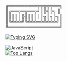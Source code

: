 ## 
╔═════════╦╦╦╦╦══╗</br>
║╔══╦═╦══╦╝║╠╣╠╗ ║</br>
║║║║║╠╣║║║║║╗║╗╠╗║</br>
║╚╩╩╩╝╚╩╩╩═╩╩╩╩╩╝║</br>
╚════════════════╝</br>

[![Typing SVG](https://readme-typing-svg.herokuapp.com?color=%2336BCF7&lines=what's+up)](https://git.io/typing-svg)</br></br>
![JavaScript](https://img.shields.io/badge/javascript-%23323330.svg?style=for-the-badge&logo=javascript&logoColor=%23F7DF1E)</br>
[![Top Langs](https://github-readme-stats.vercel.app/api/top-langs/?username=marmadukkk&layout=compact)](https://github.com/marmadukkk/github-readme-stats)
